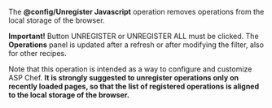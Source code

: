 The **@config/Unregister Javascript** operation removes operations from the local storage of the browser.

**Important!** Button UNREGISTER or UNREGISTER ALL must be clicked. The **Operations** panel is updated after a refresh or after modifying the filter, also for other recipes.

Note that this operation is intended as a way to configure and customize ASP Chef. **It is strongly suggested to unregister operations only on recently loaded pages, so that the list of registered operations is aligned to the local storage of the browser.**
